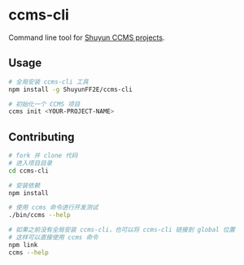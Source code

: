 # ccms-cli

Command line tool for [Shuyun CCMS projects](https://github.com/ShuyunFF2E/ccms-angular-styleguide).

## Usage

```bash
# 全局安装 ccms-cli 工具
npm install -g ShuyunFF2E/ccms-cli

# 初始化一个 CCMS 项目
ccms init <YOUR-PROJECT-NAME>
```

## Contributing

```bash
# fork 并 clone 代码
# 进入项目目录
cd ccms-cli

# 安装依赖
npm install

# 使用 ccms 命令进行开发测试
./bin/ccms --help

# 如果之前没有全局安装 ccms-cli，也可以将 ccms-cli 链接到 global 位置
# 这样可以直接使用 ccms 命令
npm link
ccms --help
```

